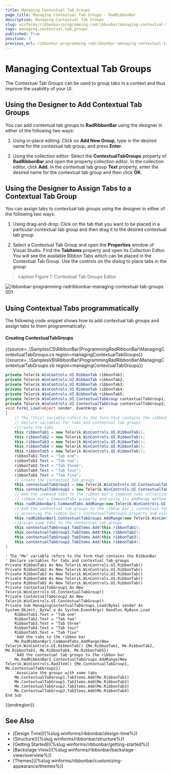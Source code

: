```yaml
---
title: Managing Contextual Tab Groups
page_title: Managing Contextual Tab Groups - RadRibbonBar
description: Managing Contextual Tab Groups
slug: winforms/ribbonbar/programming-radribbonbar/managing-contextual-tab-groups
tags: managing,contextual,tab,groups
published: True
position: 3
previous_url: ribbonbar-programming-radribbonbar-managing-contextual-tab-groups
---
```


# Managing Contextual Tab Groups

The Contextual Tab Groups can be used to group tabs in a context and thus improve the usability of your UI.

## Using the Designer to Add Contextual Tab Groups

You can add contextual tab groups to __RadRibbonBar__ using the designer in either of the following two ways:

1. Using in-place editing: Click on __Add New Group__, type in the desired name for the contextual tab group, and press __Enter__.

2. Using the collection editor: Select the __ContextualTabGroups__ property of __RadRibbonBar__ and open the property collection editor. In the collection editor, click __Add__. In the contextual tab group __Text__ property, enter the desired name for the contextual tab group and then click __OK__.

## Using the Designer to Assign Tabs to a Contextual Tab Group

You can assign tabs to contextual tab groups using the designer in either of the following two ways: 

1. Using drag-and-drop: Click on the tab that you want to be placed in a particular contextual tab group and then drag it to the desired contextual tab group.

2. Select a Contextual Tab Group and open the __Properties__ window of Visual Studio. Find the __TabItems__ property and open its Collection Editor. You will see the available Ribbon Tabs which can be placed in the Contextual Tab Group. Use the controls on the dialog to place tabs in the group:

>caption Figure 1: Contextual Tab Groups Editor

![ribbonbar-programming-radribbonbar-managing-contextual-tab-groups 001](images/ribbonbar-programming-radribbonbar-managing-contextual-tab-groups001.png)

## Using Contextual Tabs programmatically

The following code snippet shows how to add contextual tab groups and assign tabs to them programmatically:

#### Creating ContextualTabGroups

{{source=..\SamplesCS\RibbonBar\ProgrammingRadRibbonBar\ManagingContextualTabGroups.cs region=managingContextualTabGroups}} 
{{source=..\SamplesVB\RibbonBar\ProgrammingRadRibbonBar\ManagingContextualTabGroups.vb region=managingContextualTabGroups}} 

````C#
private Telerik.WinControls.UI.RibbonTab ribbonTab1;
private Telerik.WinControls.UI.RibbonTab ribbonTab2;
private Telerik.WinControls.UI.RibbonTab ribbonTab3;
private Telerik.WinControls.UI.RibbonTab ribbonTab4;
private Telerik.WinControls.UI.RibbonTab ribbonTab5;
private Telerik.WinControls.UI.ContextualTabGroup contextualTabGroup1;
private Telerik.WinControls.UI.ContextualTabGroup contextualTabGroup2;
void Form1_Load(object sender, EventArgs e)
{
    // The "this" variable refers to the form that contains the ribbonbar
    // Declare variables for tabs and contextual tab groups
    //Create the tabs
    this.ribbonTab1 = new Telerik.WinControls.UI.RibbonTab();
    this.ribbonTab2 = new Telerik.WinControls.UI.RibbonTab();
    this.ribbonTab3 = new Telerik.WinControls.UI.RibbonTab();
    this.ribbonTab4 = new Telerik.WinControls.UI.RibbonTab();
    this.ribbonTab5 = new Telerik.WinControls.UI.RibbonTab();
    ribbonTab1.Text = "Tab one";
    ribbonTab2.Text = "Tab two";
    ribbonTab3.Text = "Tab three";
    ribbonTab4.Text = "Tab four";
    ribbonTab5.Text = "Tab five";
    // Create the contextual tab groups
    this.contextualTabGroup1 = new Telerik.WinControls.UI.ContextualTabGroup();
    this.contextualTabGroup2 = new Telerik.WinControls.UI.ContextualTabGroup();
    // Add the command tabs to the ribbon bar's command tabs collection by accessing the
    // ribbon bar's CommandTabs property and using its AddRange method
    this.radRibbonBar1.CommandTabs.AddRange(new Telerik.WinControls.UI.RibbonTab[] { ribbonTab1, ribbonTab2, ribbonTab3, ribbonTab4, ribbonTab5 });
    // Add the contextual tab groups to the ribbon bar's contextual tab groups collection by
    // accessing the ribbon bar's ContextualTabGroups property and using its AddRange method
    this.radRibbonBar1.ContextualTabGroups.AddRange(new Telerik.WinControls.RadItem[] { this.contextualTabGroup1, this.contextualTabGroup2 });
    //Assign some tabs to the contextual tab groups.
    this.contextualTabGroup1.TabItems.Add(this.ribbonTab1);
    this.contextualTabGroup1.TabItems.Add(this.ribbonTab2);
    this.contextualTabGroup2.TabItems.Add(this.ribbonTab3);
    this.contextualTabGroup2.TabItems.Add(this.ribbonTab4);
}

````
````VB.NET
' The "Me" variable refers to the form that contains the RibbonBar
' Declare variables for tabs and contextual tab groups
Private RibbonTab1 As New Telerik.WinControls.UI.RibbonTab()
Private RibbonTab2 As New Telerik.WinControls.UI.RibbonTab()
Private RibbonTab3 As New Telerik.WinControls.UI.RibbonTab()
Private RibbonTab4 As New Telerik.WinControls.UI.RibbonTab()
Private RibbonTab5 As New Telerik.WinControls.UI.RibbonTab()
Private ContextualTabGroup1 As New Telerik.WinControls.UI.ContextualTabGroup()
Private ContextualTabGroup2 As New Telerik.WinControls.UI.ContextualTabGroup()
Private Sub ManagingContextualTabGroups_Load(ByVal sender As System.Object, ByVal e As System.EventArgs) Handles MyBase.Load
    RibbonTab1.Text = "Tab one"
    RibbonTab2.Text = "Tab two"
    RibbonTab3.Text = "Tab three"
    RibbonTab4.Text = "Tab four"
    RibbonTab5.Text = "Tab five"
    'Add the tabs to the ribbon bar
    Me.RadRibbonBar1.CommandTabs.AddRange(New Telerik.WinControls.UI.RibbonTab() {Me.RibbonTab1, Me.RibbonTab2, Me.RibbonTab3, Me.RibbonTab4, Me.RibbonTab5})
    'Add the contextual tab groups to the ribbon bar
    Me.RadRibbonBar1.ContextualTabGroups.AddRange(New Telerik.WinControls.RadItem() {Me.ContextualTabGroup1, Me.ContextualTabGroup2})
    'Associate the groups with some tabs
    Me.ContextualTabGroup1.TabItems.Add(Me.RibbonTab1)
    Me.ContextualTabGroup1.TabItems.Add(Me.RibbonTab2)
    Me.ContextualTabGroup2.TabItems.Add(Me.RibbonTab3)
    Me.ContextualTabGroup2.TabItems.Add(Me.RibbonTab4)
End Sub

````

{{endregion}} 

## See Also

* [Design Time]({%slug winforms/ribbonbar/design-time%})
* [Structure]({%slug winforms/ribbonbar/structure%})
* [Getting Started]({%slug winforms/ribbonbar/getting-started%})
* [Backstage View]({%slug winforms/ribbonbar/backstage-view/overview%})
* [Themes]({%slug winforms/ribbonbar/customizing-appearance/themes%}) 




